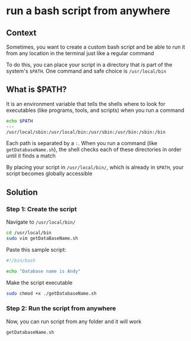 # run a bash script from anywhere

## Context

Sometimes, you want to create a custom bash script and be able to run it from any location in the terminal just like a regular command

To do this, you can place your script in a directory that is part of the system's `$PATH`. One command and safe choice is `/usr/local/bin`

## What is $PATH?

It is an environment variable that tells the shells where to look for executables (like programs, tools, and scripts) when you run a command

```bash
echo $PATH
---
/usr/local/sbin:/usr/local/bin:/usr/sbin:/usr/bin:/sbin:/bin
```

Each path is separated by a `:`. When you run a command (like `getDatabaseName.sh`), the shell checks each of these directories in order until it finds a match

By placing your script in `/usr/local/bin/`, which is already in `$PATH`, your script becomes globally accessible

## Solution

### Step 1: Create the script

Navigate to `/usr/local/bin/`

```bash
cd /usr/local/bin
sudo vim getDataBaseName.sh
```

Paste this sample script:

```bash
#!/bin/bash

echo "Database name is Andy"
```

Make the script executable

```bash
sudo chmod +x ./getDatabaseName.sh
```

### Step 2: Run the script from anywhere

Now, you can run script from any folder and it will work

```bash
getDatabaseName.sh
```
